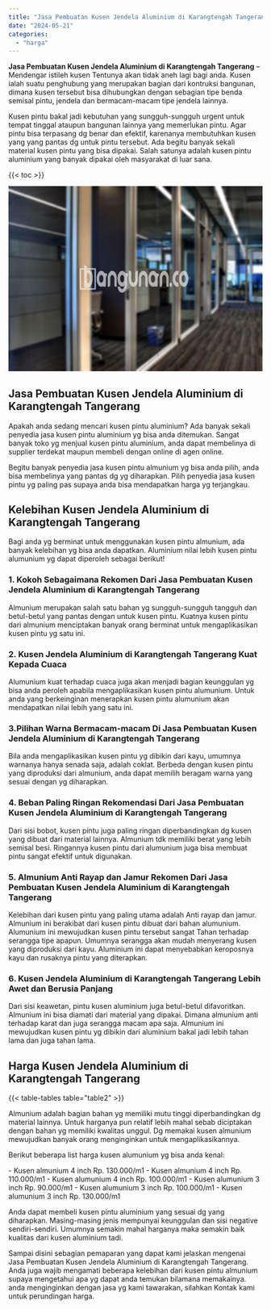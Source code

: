 ```yaml
---
title: "Jasa Pembuatan Kusen Jendela Aluminium di Karangtengah Tangerang"
date: "2024-05-21"
categories: 
  - "harga"
---
```


**Jasa Pembuatan Kusen Jendela Aluminium di Karangtengah Tangerang** – Mendengar istileh kusen Tentunya akan tidak aneh lagi bagi anda. Kusen ialah suatu penghubung yang merupakan bagian dari kontruksi bangunan, dimana kusen tersebut bisa dihubungkan dengan sebagian tipe benda semisal pintu, jendela dan bermacam-macam tipe jendela lainnya.

Kusen pintu bakal jadi kebutuhan yang sungguh-sungguh urgent untuk tempat tinggal ataupun bangunan lainnya yang memerlukan pintu. Agar pintu bisa terpasang dg benar dan efektif, karenanya membutuhkan kusen yang yang pantas dg untuk pintu tersebut. Ada begitu banyak sekali material kusen pintu yang bisa dipakai. Salah satunya adalah kusen pintu aluminium yang banyak dipakai oleh masyarakat di luar sana.

{{< toc >}}

![Jasa Pembuatan Kusen Jendela Aluminium di Karangtengah Tangerang](/images/harga-kusen-jendela-alumunium-45.png)

## Jasa Pembuatan Kusen Jendela Aluminium di Karangtengah Tangerang

Apakah anda sedang mencari kusen pintu aluminium? Ada banyak sekali penyedia jasa kusen pintu aluminium yg bisa anda ditemukan. Sangat banyak toko yg menjual kusen pintu aluminium, anda dapat membelinya di supplier terdekat maupun membeli dengan online di agen online.

Begitu banyak penyedia jasa kusen pintu almunium yg bisa anda pilih, anda bisa membelinya yang pantas dg yg diharapkan. Pilih penyedia jasa kusen pintu yg paling pas supaya anda bisa mendapatkan harga yg terjangkau.

## Kelebihan Kusen Jendela Aluminium di Karangtengah Tangerang

Bagi anda yg berminat untuk menggunakan kusen pintu almunium, ada banyak kelebihan yg bisa anda dapatkan. Aluminium nilai lebih kusen pintu alumunium yg dapat diperoleh sebagai berikut!

### 1\. Kokoh Sebagaimana Rekomen Dari Jasa Pembuatan Kusen Jendela Aluminium di Karangtengah Tangerang

Almunium merupakan salah satu bahan yg sungguh-sungguh tangguh dan betul-betul yang pantas dengan untuk kusen pintu. Kuatnya kusen pintu dari almunium menciptakan banyak orang berminat untuk mengaplikasikan kusen pintu yg satu ini.

### 2\. Kusen Jendela Aluminium di Karangtengah Tangerang Kuat Kepada Cuaca

Alumunium kuat terhadap cuaca juga akan menjadi bagian keunggulan yg bisa anda peroleh apabila mengaplikasikan kusen pintu alumunium. Untuk anda yang berkeinginan menerapkan kusen pintu alumunium akan mendapatkan nilai lebih yang satu ini.

### 3.Pilihan Warna Bermacam-macam Di Jasa Pembuatan Kusen Jendela Aluminium di Karangtengah Tangerang

Bila anda mengaplikasikan kusen pintu yg dibikin dari kayu, umumnya warnanya hanya senada saja, adalah coklat. Berbeda dengan kusen pintu yang diproduksi dari almunium, anda dapat memilih beragam warna yang sesuai dengan yg diharapkan.

### 4\. Beban Paling Ringan Rekomendasi Dari Jasa Pembuatan Kusen Jendela Aluminium di Karangtengah Tangerang

Dari sisi bobot, kusen pintu juga paling ringan diperbandingkan dg kusen yang dibuat dari material lainnya. Almunium tdk memiliki berat yang lebih semisal besi. Ringannya kusen pintu dari alumunium juga bisa membuat pintu sangat efektif untuk digunakan.

### 5\. Almunium Anti Rayap dan Jamur Rekomen Dari Jasa Pembuatan Kusen Jendela Aluminium di Karangtengah Tangerang

Kelebihan dari kusen pintu yang paling utama adalah Anti rayap dan jamur. Almunium ini berakibat dari kusen pintu dibuat dari bahan alumunium. Alumunium ini mewujudkan kusen pintu tersebut sangat Tahan terhadap serangga tipe apapun. Umumnya serangga akan mudah menyerang kusen yang diproduksi dari kayu. Aluminium ini dapat menyebabkan keroposnya kayu dan rusaknya pintu yang diterapkan.

### 6\. Kusen Jendela Aluminium di Karangtengah Tangerang Lebih Awet dan Berusia Panjang

Dari sisi keawetan, pintu kusen aluminium juga betul-betul difavoritkan. Almunium ini bisa diamati dari material yang dipakai. Dimana almunium anti terhadap karat dan juga serangga macam apa saja. Almunium ini mewujudkan kusen pintu yg dibikin dari aluminium bakal jadi lebih tahan lama dan juga tahan lama.

## Harga Kusen Jendela Aluminium di Karangtengah Tangerang

{{< table-tables table="table2" >}}

Almunium adalah bagian bahan yg memiliki mutu tinggi diperbandingkan dg material lainnya. Untuk harganya pun relatif lebih mahal sebab diciptakan dengan bahan yg memiliki kwalitas unggul. Dg memakai kusen almunium mewujudkan banyak orang menginginkan untuk mengaplikasikannya.

Berikut beberapa list harga kusen alumunium yg bisa anda kenal:

\- Kusen almunium 4 inch Rp. 130.000/m1 - Kusen almunium 4 inch Rp. 110.000/m1 - Kusen alumunium 4 inch Rp. 100.000/m1 - Kusen alumunium 3 inch Rp. 90.000/m1 - Kusen alumunium 3 inch Rp. 100.000/m1 - Kusen alumunium 3 inch Rp. 130.000/m1

Anda dapat membeli kusen pintu aluminium yang sesuai dg yang diharapkan. Masing-masing jenis mempunyai keunggulan dan sisi negative sendiri-sendiri. Umumnya semakin mahal harganya maka semakin baik kualitas dari kusen aluminium tadi.

Sampai disini sebagian pemaparan yang dapat kami jelaskan mengenai Jasa Pembuatan Kusen Jendela Aluminium di Karangtengah Tangerang. Anda juga wajib mengamati beberapa kelebihan dari kusen pintu almunium supaya mengetahui apa yg dapat anda temukan bilamana memakainya. anda menginginkan dengan jasa yg kami tawarakan, silahkan Kontak kami untuk perundingan harga.

